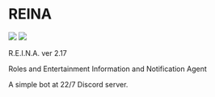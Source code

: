# REINA
![](https://img.shields.io/badge/version-2.17-informational)
![](https://img.shields.io/github/license/Skk-nsmt/REINA)

R.E.I.N.A. ver 2.17

Roles and Entertainment Information and Notification Agent

A simple bot at 22/7 Discord server. 